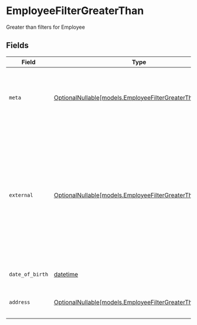 # EmployeeFilterGreaterThan

Greater than filters for Employee


## Fields

| Field                                                                                                                                                                     | Type                                                                                                                                                                      | Required                                                                                                                                                                  | Description                                                                                                                                                               | Example                                                                                                                                                                   |
| ------------------------------------------------------------------------------------------------------------------------------------------------------------------------- | ------------------------------------------------------------------------------------------------------------------------------------------------------------------------- | ------------------------------------------------------------------------------------------------------------------------------------------------------------------------- | ------------------------------------------------------------------------------------------------------------------------------------------------------------------------- | ------------------------------------------------------------------------------------------------------------------------------------------------------------------------- |
| `meta`                                                                                                                                                                    | [OptionalNullable[models.EmployeeFilterGreaterThanMeta]](../models/employeefiltergreaterthanmeta.md)                                                                      | :heavy_minus_sign:                                                                                                                                                        | Metadata information for the Employee                                                                                                                                     | {<br/>"createdAt": "2024-01-15T10:30:00Z",<br/>"updatedAt": "2024-01-15T10:30:00Z"<br/>}                                                                                  |
| `external`                                                                                                                                                                | [OptionalNullable[models.EmployeeFilterGreaterThanExternal]](../models/employeefiltergreaterthanexternal.md)                                                              | :heavy_minus_sign:                                                                                                                                                        | External is a reusable object that can be used to store external information about the employee placement from another system, used for third-party integration tracking. |                                                                                                                                                                           |
| `date_of_birth`                                                                                                                                                           | [datetime](https://docs.python.org/3/library/datetime.html#datetime-objects)                                                                                              | :heavy_minus_sign:                                                                                                                                                        | The date of birth of the employee                                                                                                                                         | 2024-01-15                                                                                                                                                                |
| `address`                                                                                                                                                                 | [OptionalNullable[models.EmployeeFilterGreaterThanAddress]](../models/employeefiltergreaterthanaddress.md)                                                                | :heavy_minus_sign:                                                                                                                                                        | The address of the employee                                                                                                                                               |                                                                                                                                                                           |